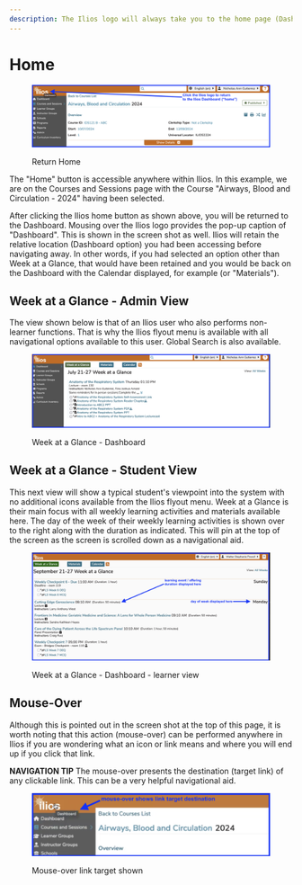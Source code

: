 ```yaml
---
description: The Ilios logo will always take you to the home page (Dashboard).
---
```


# Home

<figure>
    <img src="../images/dashboard_home/home_link.png" alt="click as shown">
    <figcaption>
        <p>Return Home</p>
    </figcaption>
</figure>

The "Home" button is accessible anywhere within Ilios. In this example, we are on the Courses and Sessions page with the Course "Airways, Blood and Circulation - 2024" having been selected.

After clicking the Ilios home button as shown above, you will be returned to the Dashboard. Mousing over the Ilios logo provides the pop-up caption of "Dashboard". This is shown in the screen shot as well. Ilios will retain the relative location (Dashboard option) you had been accessing before navigating away. In other words, if you had selected an option other than Week at a Glance, that would have been retained and you would be back on the Dashboard with the Calendar displayed, for example (or "Materials").

## Week at a Glance - Admin View

The view shown below is that of an Ilios user who also performs non-learner functions. That is why the Ilios flyout menu is available with all navigational options available to this user. Global Search is also available.

<figure>
    <img src="../images/dashboard_home/week_at_a_glance.png" alt="week at a glance displayed">
    <figcaption>
        <p>Week at a Glance - Dashboard</p>
    </figcaption>
</figure>

## Week at a Glance - Student View

This next view will show a typical student's viewpoint into the system with no additional icons available from the Ilios flyout menu. Week at a Glance is their main focus with all weekly learning activities and materials available here. The day of the week of their weekly learning activities is shown over to the right along with the duration as indicated. This will pin at the top of the screen as the screen is scrolled down as a navigational aid.

<figure>
    <img src="../images/dashboard_home/week_at_a_glance_student_view.png" alt="week at a glance displayed - learner view">
    <figcaption>
        <p>Week at a Glance - Dashboard - learner view</p>
    </figcaption>
</figure>

## Mouse-Over

Although this is pointed out in the screen shot at the top of this page, it is worth noting that this action (mouse-over) can be performed anywhere in Ilios if you are wondering what an icon or link means and where you will end up if you click that link. 

**NAVIGATION TIP**
The mouse-over presents the destination (target link) of any clickable link. This can be a very helpful navigational aid.

<figure>
    <img src="../images/dashboard_home/mouse_over_destination.png" alt="mouse over showing target link destination">
    <figcaption>
        <p>Mouse-over link target shown</p>
    </figcaption>
</figure>
